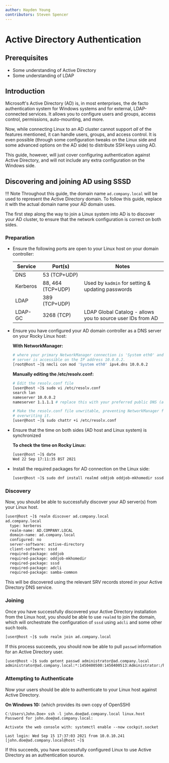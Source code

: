```yaml
---
author: Hayden Young
contributors: Steven Spencer
---
```


# Active Directory Authentication

## Prerequisites

- Some understanding of Active Directory
- Some understanding of LDAP

## Introduction

Microsoft's Active Directory (AD) is, in most enterprises, the de facto
authentication system for Windows systems and for external, LDAP-connected
services. It allows you to configure users and groups, access control,
permissions, auto-mounting, and more.

Now, while connecting Linux to an AD cluster cannot support _all_ of the
features mentioned, it can handle users, groups, and access control. It is even
possible (through some configuration tweaks on the Linux side and some advanced
options on the AD side) to distribute SSH keys using AD.

This guide, however, will just cover configuring authentication against Active
Directory, and will not include any extra configuration on the Windows side.

## Discovering and joining AD using SSSD

!!! Note
    Throughout this guide, the domain name `ad.company.local` will be used to represent the Active Directory domain. To follow this guide, replace it with the actual domain name your AD domain uses.

The first step along the way to join a Linux system into AD is to discover your
AD cluster, to ensure that the network configuration is correct on both sides.

### Preparation

- Ensure the following ports are open to your Linux host on your domain
  controller:

  | Service  | Port(s)           | Notes                                                       |
  |----------|-------------------|-------------------------------------------------------------|
  | DNS      | 53 (TCP+UDP)      |                                                             |
  | Kerberos | 88, 464 (TCP+UDP) | Used by `kadmin` for setting & updating passwords           |
  | LDAP     | 389 (TCP+UDP)     |                                                             |
  | LDAP-GC  | 3268 (TCP)        | LDAP Global Catalog - allows you to source user IDs from AD |

- Ensure you have configured your AD domain controller as a DNS server on your
  Rocky Linux host:

  **With NetworkManager:**
  ```sh
  # where your primary NetworkManager connection is 'System eth0' and your AD
  # server is accessible on the IP address 10.0.0.2.
  [root@host ~]$ nmcli con mod 'System eth0' ipv4.dns 10.0.0.2
  ```

  **Manually editing the /etc/resolv.conf:**
  ```sh
  # Edit the resolv.conf file
  [user@host ~]$ sudo vi /etc/resolv.conf
  search lan
  nameserver 10.0.0.2
  nameserver 1.1.1.1 # replace this with your preferred public DNS (as a backup)

  # Make the resolv.conf file unwritable, preventing NetworkManager from
  # overwriting it.
  [user@host ~]$ sudo chattr +i /etc/resolv.conf
  ```

- Ensure that the time on both sides (AD host and Linux system) is synchronized

  **To check the time on Rocky Linux:**
  ```sh
  [user@host ~]$ date
  Wed 22 Sep 17:11:35 BST 2021
  ```

- Install the required packages for AD connection on the Linux side:

  ```sh
  [user@host ~]$ sudo dnf install realmd oddjob oddjob-mkhomedir sssd adcli krb5-workstation
  ```

### Discovery

Now, you should be able to successfully discover your AD server(s) from your
Linux host.

```sh
[user@host ~]$ realm discover ad.company.local
ad.company.local
  type: kerberos
  realm-name: AD.COMPANY.LOCAL
  domain-name: ad.company.local
  configured: no
  server-software: active-directory
  client-software: sssd
  required-package: oddjob
  required-package: oddjob-mkhomedir
  required-package: sssd
  required-package: adcli
  required-package: samba-common
```

This will be discovered using the relevant SRV records stored in your Active
Directory DNS service.

### Joining

Once you have successfully discovered your Active Directory installation from
the Linux host, you should be able to use `realmd` to join the domain, which
will orchestrate the configuration of `sssd` using `adcli` and some other such
tools.

```sh
[user@host ~]$ sudo realm join ad.company.local
```

If this process succeeds, you should now be able to pull `passwd` information
for an Active Directory user.

```sh
[user@host ~]$ sudo getent passwd administrator@ad.company.local
administrator@ad.company.local:*:1450400500:1450400513:Administrator:/home/administrator@ad.company.local:/bin/bash
```

### Attempting to Authenticate

Now your users should be able to authenticate to your Linux host against Active
Directory.

**On Windows 10:** (which provides its own copy of OpenSSH)

```
C:\Users\John.Doe> ssh -l john.doe@ad.company.local linux.host
Password for john.doe@ad.company.local:

Activate the web console with: systemctl enable --now cockpit.socket

Last login: Wed Sep 15 17:37:03 2021 from 10.0.10.241
[john.doe@ad.company.local@host ~]$
```

If this succeeds, you have successfully configured Linux to use Active
Directory as an authentication source.
